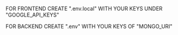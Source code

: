 FOR FRONTEND CREATE ".env.local" WITH YOUR KEYS UNDER "GOOGLE_API_KEYS"


FOR BACKEND CREATE ".env" WITH YOUR KEYS OF "MONGO_URI"

